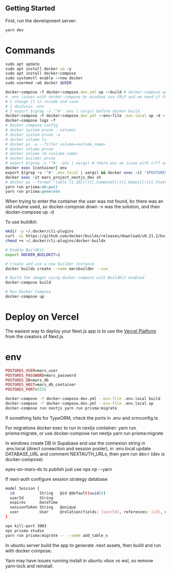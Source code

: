 ## Getting Started

First, run the development server:

```bash
yarn dev
```

# Commands

```ruby
sudo apt update
sudo apt install docker.io -y
sudo apt install docker-compose
sudo systemctl enable --now docker
sudo usermod -aG docker $USER

docker-compose -f docker-compose.dev.yml up --build # docker-compose up --build [service] & docker-compose restart
# .env issues with docker-compose bc windows use CRLF and we need LF for unix, options:
# 1 change it in vscode and save
# 2 dos2unix .env
# 3 export $(grep -v '^#' .env | xargs) before docker build
docker-compose -f docker-compose.dev.yml --env-file .env.local up -d --build
docker-compose logs -f
# docker compose config
# docker system prune --volumes
# docker system prune -a
# docker volume ls
# docker ps -a --filter volume=<volume_name>
# docker volume prune
# docker volume rm <volume_name>
# docker builder prune
# export $(grep -v '^#' .env | xargs) # there was an issue with crlf and lf for .env
docker exec [container] env
export $(grep -v '^#' .env.local | xargs) && docker exec -it "$POSTGRES_HOST_DEV" psql -U "$POSTGRES_USER" -d "$POSTGRES_DB"
docker exec -it mars_project_nextjs_dev sh
# docker ps --format "table {{.ID}}\t{{.Command}}\t{{.Names}}\t{{.Status}}"
yarn run prisma:db:pull
yarn run prisma:generate
```

When trying to enter the container the user was not found, bc there was an old volume used, so docker-compose down -v was the solution, and then docker-compose up -d

To use buildkit:

```bash
mkdir -p ~/.docker/cli-plugins
curl -sL https://github.com/docker/buildx/releases/download/v0.21.2/buildx-v0.21.2.linux-amd64 -o ~/.docker/cli-plugins/docker-buildx
chmod +x ~/.docker/cli-plugins/docker-buildx

# Enable BuildKit
export DOCKER_BUILDKIT=1

# Create and use a new builder instance
docker buildx create --name marsbuilder --use

# Build the images using docker-compose with BuildKit enabled
docker-compose build

# Run Docker Compose
docker-compose up
```

# Deploy on Vercel

The easiest way to deploy your Next.js app is to use the [Vercel Platform](https://vercel.com/new?utm_medium=default-template&filter=next.js&utm_source=create-next-app&utm_campaign=create-next-app-readme) from the creators of Next.js.

# env

```ruby
POSTGRES_USER=mars_user
POSTGRES_PASSWORD=mars_password
POSTGRES_DB=mars_db
POSTGRES_HOST=mars_db_container
POSTGRES_PORT=5555
```

```bash
docker-compose -f docker-compose.dev.yml --env-file .env.local build
docker-compose -f docker-compose.dev.yml --env-file .env.local up
docker-compose run nextjs yarn run prisma:migrate
```

If something fails for TypeORM, check the ports in .env and ormconfig.ts

For migrations docker exec to run in nextjs container: yarn run prisma:migrate, or use docker-compose run nextjs yarn run prisma:migrate

In windows create DB in Supabase and use the connexion string in .env.local (direct coneection and session pooler), in .env.local update DATABASE_URL and comment NEXTAUTH_URLs, then yarn run dev:r (dev is docker-compose)

eyes-on-mars-ds to publish just use npx np --yarn

If next-auth configure session strategy database

```bash
model Session {
  id           String   @id @default(uuid())
  userId       String
  expires      DateTime
  sessionToken String   @unique
  user         User     @relation(fields: [userId], references: [id], onDelete: Cascade)
}
```

```bash
npx kill-port 3003
npx prisma studio
yarn run prisma:migrate -- --name add_table_x
```

In ubuntu server build the app to generate .next assets, then build and run with docker compose.

Yarn may have issues running install in ubuntu vbox vs wsl, so remove yarn-lock and reinstall.